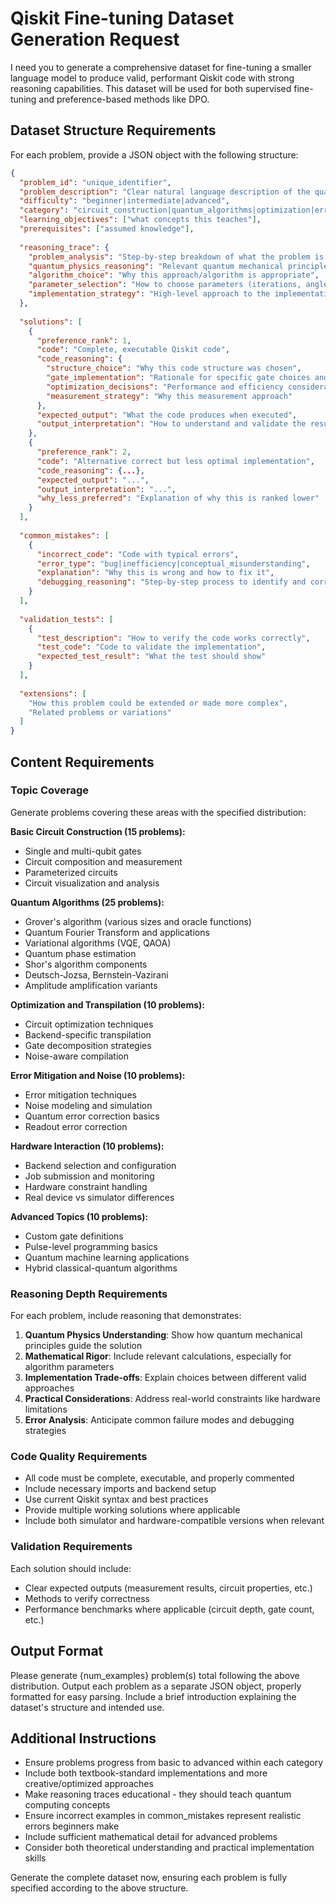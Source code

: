 # Qiskit Fine-tuning Dataset Generation Request

I need you to generate a comprehensive dataset for fine-tuning a smaller language model to produce valid, performant Qiskit code with strong reasoning capabilities. This dataset will be used for both supervised fine-tuning and preference-based methods like DPO.

## Dataset Structure Requirements

For each problem, provide a JSON object with the following structure:

```json
{
  "problem_id": "unique_identifier",
  "problem_description": "Clear natural language description of the quantum computing problem",
  "difficulty": "beginner|intermediate|advanced",
  "category": "circuit_construction|quantum_algorithms|optimization|error_mitigation|hardware_interaction|visualization",
  "learning_objectives": ["what concepts this teaches"],
  "prerequisites": ["assumed knowledge"],
  
  "reasoning_trace": {
    "problem_analysis": "Step-by-step breakdown of what the problem is asking",
    "quantum_physics_reasoning": "Relevant quantum mechanical principles and intuition",
    "algorithm_choice": "Why this approach/algorithm is appropriate",
    "parameter_selection": "How to choose parameters (iterations, angles, etc.) with mathematical justification",
    "implementation_strategy": "High-level approach to the implementation"
  },
  
  "solutions": [
    {
      "preference_rank": 1,
      "code": "Complete, executable Qiskit code",
      "code_reasoning": {
        "structure_choice": "Why this code structure was chosen",
        "gate_implementation": "Rationale for specific gate choices and arrangements",
        "optimization_decisions": "Performance and efficiency considerations",
        "measurement_strategy": "Why this measurement approach"
      },
      "expected_output": "What the code produces when executed",
      "output_interpretation": "How to understand and validate the results"
    },
    {
      "preference_rank": 2,
      "code": "Alternative correct but less optimal implementation",
      "code_reasoning": {...},
      "expected_output": "...",
      "output_interpretation": "...",
      "why_less_preferred": "Explanation of why this is ranked lower"
    }
  ],
  
  "common_mistakes": [
    {
      "incorrect_code": "Code with typical errors",
      "error_type": "bug|inefficiency|conceptual_misunderstanding",
      "explanation": "Why this is wrong and how to fix it",
      "debugging_reasoning": "Step-by-step process to identify and correct the error"
    }
  ],
  
  "validation_tests": [
    {
      "test_description": "How to verify the code works correctly",
      "test_code": "Code to validate the implementation",
      "expected_test_result": "What the test should show"
    }
  ],
  
  "extensions": [
    "How this problem could be extended or made more complex",
    "Related problems or variations"
  ]
}
```

## Content Requirements

### Topic Coverage
Generate problems covering these areas with the specified distribution:

**Basic Circuit Construction (15 problems):**
- Single and multi-qubit gates
- Circuit composition and measurement
- Parameterized circuits
- Circuit visualization and analysis

**Quantum Algorithms (25 problems):**
- Grover's algorithm (various sizes and oracle functions)
- Quantum Fourier Transform and applications
- Variational algorithms (VQE, QAOA)
- Quantum phase estimation
- Shor's algorithm components
- Deutsch-Jozsa, Bernstein-Vazirani
- Amplitude amplification variants

**Optimization and Transpilation (10 problems):**
- Circuit optimization techniques
- Backend-specific transpilation
- Gate decomposition strategies
- Noise-aware compilation

**Error Mitigation and Noise (10 problems):**
- Error mitigation techniques
- Noise modeling and simulation
- Quantum error correction basics
- Readout error correction

**Hardware Interaction (10 problems):**
- Backend selection and configuration
- Job submission and monitoring
- Hardware constraint handling
- Real device vs simulator differences

**Advanced Topics (10 problems):**
- Custom gate definitions
- Pulse-level programming basics
- Quantum machine learning applications
- Hybrid classical-quantum algorithms

### Reasoning Depth Requirements

For each problem, include reasoning that demonstrates:

1. **Quantum Physics Understanding**: Show how quantum mechanical principles guide the solution
2. **Mathematical Rigor**: Include relevant calculations, especially for algorithm parameters
3. **Implementation Trade-offs**: Explain choices between different valid approaches
4. **Practical Considerations**: Address real-world constraints like hardware limitations
5. **Error Analysis**: Anticipate common failure modes and debugging strategies

### Code Quality Requirements

- All code must be complete, executable, and properly commented
- Include necessary imports and backend setup
- Use current Qiskit syntax and best practices
- Provide multiple working solutions where applicable
- Include both simulator and hardware-compatible versions when relevant

### Validation Requirements

Each solution should include:
- Clear expected outputs (measurement results, circuit properties, etc.)
- Methods to verify correctness
- Performance benchmarks where applicable (circuit depth, gate count, etc.)

## Output Format

Please generate {num_examples} problem(s) total following the above distribution. Output each problem as a separate JSON object, properly formatted for easy parsing. Include a brief introduction explaining the dataset's structure and intended use.

## Additional Instructions

- Ensure problems progress from basic to advanced within each category
- Include both textbook-standard implementations and more creative/optimized approaches
- Make reasoning traces educational - they should teach quantum computing concepts
- Ensure incorrect examples in common_mistakes represent realistic errors beginners make
- Include sufficient mathematical detail for advanced problems
- Consider both theoretical understanding and practical implementation skills

Generate the complete dataset now, ensuring each problem is fully specified according to the above structure.